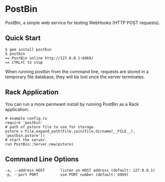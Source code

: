 PostBin
=======

PostBin, a simple web service for testing WebHooks (HTTP POST requests).

Quick Start
-----------

    $ gem install postbin
    $ postbin
    == PostBin online http://127.0.0.1:6969/
    == CTRL+C to stop

When running postbin from the command line, requests are stored in a temporary
file database, they will be lost once the server terminates.

Rack Application
----------------

You can run a more permeant install by running PostBin as a Rack application:

    # example config.ru
    require 'postbin'
    # path of pstore file to use for storage.
    pstore = File.expand_path(File.join(File.dirname(__FILE__), 'postbin.pstore'))
    # start the server.
    run PostBin::Server.new(pstore)

Command Line Options
--------------------

    -a, --address HOST       listen on HOST address (default: 127.0.0.1)
    -p, --port PORT          use PORT number (default: 6969)
